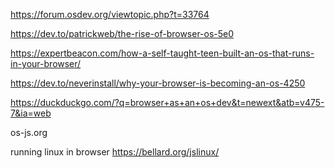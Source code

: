 https://forum.osdev.org/viewtopic.php?t=33764

https://dev.to/patrickweb/the-rise-of-browser-os-5e0

https://expertbeacon.com/how-a-self-taught-teen-built-an-os-that-runs-in-your-browser/

https://dev.to/neverinstall/why-your-browser-is-becoming-an-os-4250

https://duckduckgo.com/?q=browser+as+an+os+dev&t=newext&atb=v475-7&ia=web

os-js.org



running linux in browser
https://bellard.org/jslinux/
